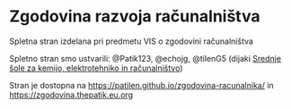 # Zgodovina razvoja računalništva
Spletna stran izdelana pri predmetu VIS o zgodovini računalništva

Spletno stran smo ustvarili: @Patik123, @echojg, @tilenG5 (dijaki [Srednje šole za kemijo, elektrotehniko in računalništvo](https://ker.sc-celje.si))

Stran je dostopna na https://patilen.github.io/zgodovina-racunalnika/ in https://zgodovina.thepatik.eu.org
